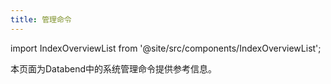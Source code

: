 ```yaml
---
title: 管理命令
---
```

import IndexOverviewList from '@site/src/components/IndexOverviewList';

本页面为Databend中的系统管理命令提供参考信息。

<IndexOverviewList />